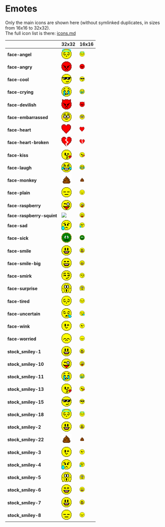 # Emotes
Only the main icons are shown here (without symlinked duplicates, in sizes from 16x16 to 32x32).<br>The full icon list is there: [icons.md](icons.md)

| |**32x32**|**16x16**|
|-|-|-|
|**face-angel**|![](32/face-angel.png)|![](16/face-angel.png)|
|**face-angry**|![](32/face-angry.png)|![](16/face-angry.png)|
|**face-cool**|![](32/face-cool.png)|![](16/face-cool.png)|
|**face-crying**|![](32/face-crying.png)|![](16/face-crying.png)|
|**face-devilish**|![](32/face-devilish.png)|![](16/face-devilish.png)|
|**face-embarrassed**|![](32/face-embarrassed.png)|![](16/face-embarrassed.png)|
|**face-heart**|![](32/face-heart.png)|![](16/face-heart.png)|
|**face-heart-broken**|![](32/face-heart-broken.png)|![](16/face-heart-broken.png)|
|**face-kiss**|![](32/face-kiss.png)|![](16/face-kiss.png)|
|**face-laugh**|![](32/face-laugh.png)|![](16/face-laugh.png)|
|**face-monkey**|![](32/face-monkey.png)|![](16/face-monkey.png)|
|**face-plain**|![](32/face-plain.png)|![](16/face-plain.png)|
|**face-raspberry**|![](32/face-raspberry.png)|![](16/face-raspberry.png)|
|**face-raspberry-squint**|![](32/face-raspberry-squint.png)|![](16/face-raspberry-squint.png)|
|**face-sad**|![](32/face-sad.png)|![](16/face-sad.png)|
|**face-sick**|![](32/face-sick.png)|![](16/face-sick.png)|
|**face-smile**|![](32/face-smile.png)|![](16/face-smile.png)|
|**face-smile-big**|![](32/face-smile-big.png)|![](16/face-smile-big.png)|
|**face-smirk**|![](32/face-smirk.png)|![](16/face-smirk.png)|
|**face-surprise**|![](32/face-surprise.png)|![](16/face-surprise.png)|
|**face-tired**|![](32/face-tired.png)|![](16/face-tired.png)|
|**face-uncertain**|![](32/face-uncertain.png)|![](16/face-uncertain.png)|
|**face-wink**|![](32/face-wink.png)|![](16/face-wink.png)|
|**face-worried**|![](32/face-worried.png)|![](16/face-worried.png)|
|**stock_smiley-1**|![](32/stock_smiley-1.png)|![](16/stock_smiley-1.png)|
|**stock_smiley-10**|![](32/stock_smiley-10.png)|![](16/stock_smiley-10.png)|
|**stock_smiley-11**|![](32/stock_smiley-11.png)|![](16/stock_smiley-11.png)|
|**stock_smiley-13**|![](32/stock_smiley-13.png)|![](16/stock_smiley-13.png)|
|**stock_smiley-15**|![](32/stock_smiley-15.png)|![](16/stock_smiley-15.png)|
|**stock_smiley-18**|![](32/stock_smiley-18.png)|![](16/stock_smiley-18.png)|
|**stock_smiley-2**|![](32/stock_smiley-2.png)|![](16/stock_smiley-2.png)|
|**stock_smiley-22**|![](32/stock_smiley-22.png)|![](16/stock_smiley-22.png)|
|**stock_smiley-3**|![](32/stock_smiley-3.png)|![](16/stock_smiley-3.png)|
|**stock_smiley-4**|![](32/stock_smiley-4.png)|![](16/stock_smiley-4.png)|
|**stock_smiley-5**|![](32/stock_smiley-5.png)|![](16/stock_smiley-5.png)|
|**stock_smiley-6**|![](32/stock_smiley-6.png)|![](16/stock_smiley-6.png)|
|**stock_smiley-7**|![](32/stock_smiley-7.png)|![](16/stock_smiley-7.png)|
|**stock_smiley-8**|![](32/stock_smiley-8.png)|![](16/stock_smiley-8.png)|
